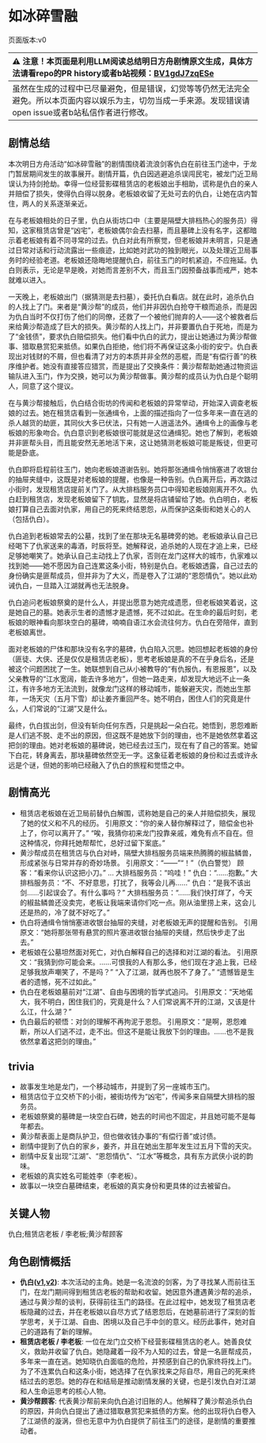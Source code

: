 # 如冰碎雪融
页面版本:v0
 

| :warning: 注意！本页面是利用LLM阅读总结明日方舟剧情原文生成，具体方法请看repo的PR history或者b站视频：[BV1gdJ7zqESe](https://www.bilibili.com/video/BV1gdJ7zqESe/)         |
|:----------------------------|
| 虽然在生成的过程中已尽量避免，但是错误，幻觉等等仍然无法完全避免。所以本页面内容以娱乐为主，切勿当成一手来源。发现错误请open issue或者b站私信作者进行修改。|



## 剧情总结
本次明日方舟活动“如冰碎雪融”的剧情围绕着流浪剑客仇白在前往玉门途中，于龙门暂居期间发生的故事展开。剧情开篇，仇白因逃避追杀误闯民宅，被龙门近卫局误认为持剑抢劫。幸得一位经营影碟租赁店的老板娘出手相助，谎称是仇白的亲人并赔偿了损失，使得仇白得以脱身。老板娘收留了无处可去的仇白，让她在店内暂住，两人的关系逐渐亲近。

在与老板娘相处的日子里，仇白从街坊口中（主要是隔壁大排档热心的服务员）得知，这家租赁店曾是“凶宅”，老板娘偶尔会去扫墓，而且墓碑上没有名字，这都暗示着老板娘有着不同寻常的过去。仇白对此有所察觉，但老板娘并未明言，只是通过日常对话和行动流露出一些痕迹，比如她对武功的独到眼光，以及处理近卫局事务时的经验老道。老板娘还隐晦地提醒仇白，前往玉门的时机紧迫，不应拖延。仇白则表示，无论是早是晚，对她而言差别不大，而且玉门因预备战事而戒严，她本就难以进入。

一天晚上，老板娘出门（据猜测是去扫墓），委托仇白看店。就在此时，追杀仇白的人找上了门。来者是“黄沙帮”的成员，他们并非因仇白抢夺干粮而追杀，而是因为仇白当时不仅打伤了他们的同僚，还救了一个被他们抛弃的人——这个被救者后来给黄沙帮造成了巨大的损失。黄沙帮的人找上门，并非要置仇白于死地，而是为了“金钱债”，要求仇白赔偿损失。他们看中仇白的武力，提出让她通过为黄沙帮做事、猎取悬赏犯来抵债。如果仇白拒绝，他们将不再保证这条小街的安宁。仇白表现出对钱财的不屑，但也看清了对方的本质并非全然的恶棍，而是“有偿行善”的秩序维护者。她没有直接答应猎赏，而是提出了交换条件：黄沙帮帮助她通过物资运输队进入玉门，作为交换，她可以为黄沙帮做事。黄沙帮的成员认为仇白是个聪明人，同意了这个提议。

在与黄沙帮接触后，仇白结合街坊的传闻和老板娘的异常举动，开始深入调查老板娘的过去。她在租赁店看到一张通缉令，上面的描述指向了一位多年来一直在逃的杀人越货的劫匪，其同伙大多已伏法，只有她一人逍遥法外。通缉令上的画像与老板娘的形象吻合。仇白意识到老板娘很可能就是这位通缉犯。她也了解到，老板娘并非匪帮头目，而且能安然无恙地活下来，这让她猜测老板娘可能是叛徒，但更可能是卧底。

仇白即将启程前往玉门，她向老板娘道谢告别。她将那张通缉令悄悄塞进了收银台的抽屉夹缝中，这既是对老板娘的提醒，也像是一种告别。仇白离开后，再次路过小街时，发现租赁店提前关门了。从大排档服务员口中得知老板娘刚离开不久。仇白赶到租赁店，发现老板娘留下了钥匙，显然是将店铺留给了她。仇白明白，老板娘打算自己去面对仇家，用自己的死来终结恩怨，从而保护这条街和她关心的人（包括仇白）。

仇白追到老板娘常去的公墓，找到了坐在那块无名墓碑旁的她。老板娘承认自己已经喝下了仇家送来的毒酒，时辰将至。她解释说，追杀她的人现在才追上来，已经足够她嘲笑了。她承认自己主动找上了仇家，否则在龙门这样大的城市，仇家难以找到她——她不愿因为自己连累这条小街，特别是仇白。老板娘透露，自己过去的身份确实是匪帮成员，但并非为了大义，而是卷入了江湖的“恩怨情仇”。她以此劝诫仇白，一旦踏入江湖就再也无法脱身。

仇白追问老板娘祭奠的是什么人，并提出愿意为她完成遗愿，但老板娘笑着说，这是她自己的墓。她表示生者的遗憾才是遗憾，死不过如此。在生命的最后时刻，老板娘的眼神看向那块空白的墓碑，喃喃自语江水会流往何方。仇白在旁陪伴，直到老板娘离世。

面对老板娘的尸体和那块没有名字的墓碑，仇白陷入沉思。她回想起老板娘的身份（匪徒、大侠、还是仅仅是租赁店老板），思考老板娘是真的不在乎身后名，还是被这个问题困扰了一生。她联想到自己从小被教导的“有仇报仇，有恩报恩”，以及父亲教导的“江水宽阔，能去许多地方”，但她一路走来，却发现大地远不止一条江，有许多地方无法流到，就像龙门这样的移动城市，能躲避天灾，而她出生那年，一场天灾（五月下雪）却让姜齐重回严冬。她不明白，困住人们的究竟是什么，人们常说的“江湖”又是什么。

最终，仇白拔出剑，但没有斩向任何东西，只是挑起一朵白花。她悟到，恩怨难断是人们逃不脱、走不出的原因，但这既不是她放下剑的理由，也不是她依然拿着这把剑的理由。她对老板娘的墓碑说，她已经去过玉门，现在有了自己的答案。她留下白花，转身离去，那块墓碑依然空无一字。这象征着老板娘的身份和过去或许永远是个谜，但她的影响已经融入了仇白的旅程和觉悟之中。
## 剧情高光
*   租赁店老板娘在近卫局前替仇白解围，谎称她是自己的亲人并赔偿损失，展现了她的仗义和不凡的经历。
    引用原文：“你的亲人替你解释过了，赔偿金也补上了，你可以离开了。”
    “唉，我猜你初来龙门投靠亲戚，难免有点不自在。但这种情况，你拜托她帮帮忙，总好过留下案底。”
*   黄沙帮成员在租赁店与仇白对峙，隔壁大排档服务员端来热腾腾的椒盐鳞兽，形成紧张与日常并存的奇妙场景。
    引用原文：“——”“！”（仇白警觉）
    顾客：“看来你认识这把小刀。”
    ...
    大排档服务员：“呜哇！”
    仇白：“......抱歉。”
    大排档服务员：“不、不好意思，打扰了，我等会儿再......”
    仇白：“是我不该出剑......引起误会了。有什么事吗？”
    大排档服务员：“......我们快打烊了，今天的椒盐鳞兽还没卖完，老板让我端来请你们吃一点。刚从油里捞上来，这会儿还是热的，冷了就不好吃了。”
*   仇白将通缉令悄悄塞进收银台抽屉的夹缝，对老板娘无声的提醒和告别。
    引用原文：“她将那张带有悬赏的照片塞进收银台抽屉的夹缝，然后快步走了出去。”
*   老板娘在公墓坦然面对死亡，对仇白解释自己的选择和对江湖的看法。
    引用原文：“我猜到你可能会来。......可恨我的人有那么多，他们现在才追上我，已经足够我放声嘲笑了，不是吗？”
    “入了江湖，就再也脱不了身了。”
    “遗憾皆是生者的遗憾，死不过如此。”
*   仇白在老板娘墓前对“江湖”、自由与困境的哲学式追问。
    引用原文：“天地偌大，我不明白，困住我们的，究竟是什么？人们常说离不开的江湖，又该是什么江，什么湖？”
*   仇白最后的顿悟：对剑的理解不再拘泥于恩怨。
    引用原文：“是啊，恩怨难断，所以人们逃不过，走不出。但这不是能让我放下剑的理由。......也不是我依然拿着这把剑的理由。”
## trivia
*   故事发生地是龙门，一个移动城市，并提到了另一座城市玉门。
*   租赁店位于立交桥下的小街，被街坊传为“凶宅”，传闻多来自隔壁大排档的服务员。
*   老板娘祭奠的墓碑是一块空白石碑，她去的时间也不固定，并且她可能不是每年都去。
*   黄沙帮表面上是商队护卫，但也做收钱办事的“有偿行善”或讨债。
*   剧情中提到了仇白的家乡，姜齐，并且在她出生那年发生过五月下雪的天灾。
*   剧情中反复出现“江湖”、“恩怨情仇”、“江水”等概念，具有东方武侠小说的韵味。
*   老板娘的真实姓名可能姓李（李老板）。
*   故事以一块空白墓碑结束，老板娘的真实身份和更具体的过去被留白。
## 关键人物
仇白;租赁店老板 / 李老板;黄沙帮顾客
## 角色剧情概括
-   **仇白([v1](../chars/char_4082_qiubai.md),[v2](../char_v3/char_4082_qiubai.md))**: 本次活动的主角。她是一名流浪的剑客，为了寻找某人而前往玉门，在龙门期间得到租赁店老板的帮助和收留。她因意外遭遇黄沙帮的追杀，通过与黄沙帮的谈判，获得前往玉门的路径。在此过程中，她发现了租赁店老板隐藏的过去，并在老板娘以自尽方式了结恩怨后，在她墓前进行了深刻的哲学思考，关于江湖、自由、困境以及自己手中剑的意义。经历此事件，她对自己的道路有了新的理解。
-   **租赁店老板 / 李老板**: 一位在龙门立交桥下经营影碟租赁店的老人。她善良仗义，救助并收留了仇白。她隐藏着一段不为人知的过去，曾是一名匪帮成员，多年来一直在逃。她知晓仇白面临的危险，并预感到自己的仇家终将找上门。为了不连累仇白和这条小街，她选择了在仇家找来之际自尽，用自己的死来终结过去的恩怨。她的存在和结局是推动剧情发展的关键，也是引发仇白对江湖和人生命运思考的核心人物。
-   **黄沙帮顾客**: 代表黄沙帮前来向仇白追讨旧账的人。他解释了黄沙帮追杀仇白的原因，并向仇白提出了通过猎取悬赏犯来抵债的方案。他的出现将仇白卷入了江湖债的漩涡，但也无意中为仇白提供了前往玉门的途径，是剧情的重要推动者。